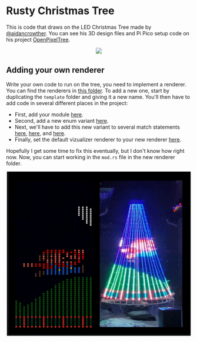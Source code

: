 # Rusty Christmas Tree

This is code that draws on the LED Christmas Tree made by
[@aidancrowther](https://github.com/aidancrowther/). You can see his 3D design
files and Pi Pico setup code on his project
[OpenPixelTree](https://github.com/aidancrowther/OpenPixelTree).

<p align="center">
    <img src="https://media.discordapp.net/attachments/444005079410802699/923308267143303208/unknown.png" width="500" />
</p>

## Adding your own renderer

Write your own code to run on the tree, you need to implement a renderer. You
can find the renderers in [this
folder](https://github.com/AngelOnFira/rusty-christmas-tree/tree/main/tree-writer/src/renderers).
To add a new one, start by duplicating the `template` folder and giving it a new
name. You'll then have to add code in several different places in the project:

- First, add your module
  [here](https://github.com/AngelOnFira/rusty-christmas-tree/blob/main/tree-writer/src/renderers/mod.rs#L5).
- Second, add a new enum variant
  [here](https://github.com/AngelOnFira/rusty-christmas-tree/blob/main/tree-data-schema/src/lib.rs#L7).
- Next, we'll have to add this new variant to several match statements
  [here](https://github.com/AngelOnFira/rusty-christmas-tree/blob/main/tree-data-schema/src/lib.rs#L17),
  [here](https://github.com/AngelOnFira/rusty-christmas-tree/blob/main/tree-writer/src/renderers/mod.rs#L13),
  and
  [here](https://github.com/AngelOnFira/rusty-christmas-tree/blob/main/tree-writer/src/main.rs#L54).
- Finally, set the default vizualizer renderer to your new renderer
  [here](https://github.com/AngelOnFira/rusty-christmas-tree/blob/main/tree-visualizer/src/main.rs#L38).
  
Hopefully I get some time to fix this eventually, but I don't know how right
now. Now, you can start working in the `mod.rs` file in the new renderer folder.

<p align="center">
    <img src="images/mario.gif" width="500" />
</p>
